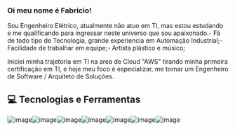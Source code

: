 ### Oi meu nome é Fabricio!

Sou Engenheiro Elétrico, atualmente não atuo em TI, mas estou estudando e me qualificando para ingressar neste universo que sou apaixonado.- Fã de todo tipo de Tecnologia, grande experiencia em Automação Industrial;- Facilidade de trabalhar em equipe;- Artista plástico e músico;

Iniciei minha trajetoria em TI na area de Cloud "AWS" tirando minha primeira certificação em TI, e hoje meu foco é especializar, me tornar um Engenheiro de Software / Arquiteto de Soluções.

## 💻 Tecnologias e Ferramentas

![image](https://github.com/fabriciooliv/fabriciooliv/assets/146496164/ca262417-e7b0-4fea-ba85-94ca7b374a14)![image](https://github.com/fabriciooliv/fabriciooliv/assets/146496164/fe7de402-8117-4f22-a00e-7609ee80f913)![image](https://github.com/fabriciooliv/fabriciooliv/assets/146496164/d420d498-7097-4a39-8637-a04f4b7cc8af)![image](https://github.com/fabriciooliv/fabriciooliv/assets/146496164/996360c8-37f4-43ec-8644-58c8d00e6b85)![image](https://github.com/fabriciooliv/fabriciooliv/assets/146496164/3bebafbf-df4e-406d-97d4-1216e3947974)![image](https://github.com/fabriciooliv/fabriciooliv/assets/146496164/5d7f593c-68f1-4669-b59e-df3079cd8de0)![image](https://github.com/fabriciooliv/fabriciooliv/assets/146496164/ed393bdf-5f90-4d93-ab49-2d1d1b36fd36)
